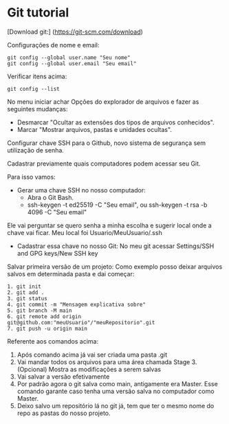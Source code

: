 # Git tutorial

[Download git:]
(https://git-scm.com/download)

Configurações de nome e email:
```
git config --global user.name "Seu nome"
git config --global user.email "Seu email"
```

Verificar itens acima:
```
git config --list
```

No menu iniciar achar Opções do explorador de arquivos e fazer as seguintes mudanças:
- Desmarcar "Ocultar as extensões dos tipos de arquivos conhecidos".
- Marcar "Mostrar arquivos, pastas e unidades ocultas".


Configurar chave SSH para o Github, novo sistema de segurança sem utilização de senha.

Cadastrar previamente quais computadores podem acessar seu Git.

Para isso vamos:
- Gerar uma chave SSH no nosso computador:
  - Abra o Git Bash.
  - ssh-keygen -t ed25519 -C "Seu email", ou ssh-keygen -t rsa -b 4096 -C "Seu email"
  
 Ele vai perguntar se quero senha a minha escolha e sugerir local onde a chave vai ficar.
    Meu local foi Usuario/MeuUsuario/.ssh
  
 - Cadastrar essa chave no nosso Git:
    No meu git acessar Settings/SSH and GPG keys/New SSH key
    
Salvar primeira versão de um projeto:
Como exemplo posso deixar arquivos salvos em determinada pasta e dai começar:
```
1. git init 
2. git add .
3. git status 
4. git commit -m "Mensagem explicativa sobre" 
5. git branch -M main 
6. git remote add origin git@github.com:"meuUsuario"/"meuRepositorio".git 
7. git push -u origin main
```

Referente aos comandos acima:

1. Após comando acima já vai ser criada uma pasta .git   
2. Vai mandar todos os arquivos para uma área chamada Stage
3.(Opcional) Mostra as modificações a serem salvas
4. Vai salvar a versão efetivamente
5. Por padrão agora o git salva como main, antigamente era Master. Esse comando garante caso tenha uma versão salva no computador como Master.
6. Deixo salvo um repositório lá no git já, tem que ter o mesmo nome do repo as pastas do nosso projeto.
